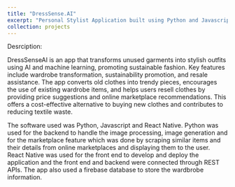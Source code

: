 ```yaml
---
title: "DressSense.AI"
excerpt: "Personal Stylist Application built using Python and Javascript. Includes features such as an outfit rater, outfit generator and a marketplace to look up prices for your old items. <br/><img src='images/mobalytics.png'>"
collection: projects
---
```

Desrciption:

DressSenseAI is an app that transforms unused garments into stylish outfits using AI and machine learning, promoting sustainable fashion. Key features include wardrobe transformation, sustainability promotion, and resale assistance. The app converts old clothes into trendy pieces, encourages the use of existing wardrobe items, and helps users resell clothes by providing price suggestions and online marketplace recommendations. This offers a cost-effective alternative to buying new clothes and contributes to reducing textile waste.

The software used was Python, Javascript and React Native. Python was used for the backend to handle the image processing, image generation and for the marketplace feature which was done by scraping similar items and their details from online marketplaces and displaying them to the user. React Native was used for the front end to develop and deploy the application and the front end and backend were connected through REST APIs. The app also used a firebase database to store the wardbrobe information.
